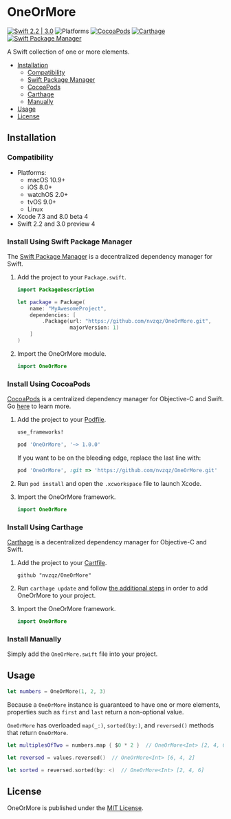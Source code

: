 # OneOrMore

[![Swift 2.2 | 3.0](https://img.shields.io/badge/swift-2.2%20%7C%203.0-orange.svg)](https://developer.apple.com/swift/)
![Platforms](https://img.shields.io/badge/platform-ios%20%7C%20macos%20%7C%20watchos%20%7C%20tvos%20%7C%20linux-lightgrey.svg)
[![CocoaPods](https://img.shields.io/cocoapods/v/OneOrMore.svg)](https://cocoapods.org/pods/OneOrMore)
[![Carthage](https://img.shields.io/badge/Carthage-compatible-4BC51D.svg?style=flat)](https://github.com/Carthage/Carthage)
[![Swift Package Manager](https://img.shields.io/badge/SPM-compatible-orange.svg)](https://swift.org/package-manager/)

A Swift collection of one or more elements.

- [Installation](#installation)
    - [Compatibility](#compatibility)
    - [Swift Package Manager](#install-using-swift-package-manager)
    - [CocoaPods](#install-using-cocoapods)
    - [Carthage](#install-using-carthage)
    - [Manually](#install-manually)
- [Usage](#usage)
- [License](#license)

## Installation

### Compatibility

- Platforms:
    - macOS 10.9+
    - iOS 8.0+
    - watchOS 2.0+
    - tvOS 9.0+
    - Linux
- Xcode 7.3 and 8.0 beta 4
- Swift 2.2 and 3.0 preview 4

### Install Using Swift Package Manager
The [Swift Package Manager](https://swift.org/package-manager/) is a
decentralized dependency manager for Swift.

1. Add the project to your `Package.swift`.

    ```swift
    import PackageDescription

    let package = Package(
        name: "MyAwesomeProject",
        dependencies: [
            .Package(url: "https://github.com/nvzqz/OneOrMore.git",
                     majorVersion: 1)
        ]
    )
    ```

2. Import the OneOrMore module.

    ```swift
    import OneOrMore
    ```

### Install Using CocoaPods
[CocoaPods](https://cocoapods.org/) is a centralized dependency manager for
Objective-C and Swift. Go [here](https://guides.cocoapods.org/using/index.html)
to learn more.

1. Add the project to your [Podfile](https://guides.cocoapods.org/using/the-podfile.html).

    ```ruby
    use_frameworks!

    pod 'OneOrMore', '~> 1.0.0'
    ```

    If you want to be on the bleeding edge, replace the last line with:

    ```ruby
    pod 'OneOrMore', :git => 'https://github.com/nvzqz/OneOrMore.git'
    ```

2. Run `pod install` and open the `.xcworkspace` file to launch Xcode.

3. Import the OneOrMore framework.

    ```swift
    import OneOrMore
    ```

### Install Using Carthage
[Carthage](https://github.com/Carthage/Carthage) is a decentralized dependency
manager for Objective-C and Swift.

1. Add the project to your [Cartfile](https://github.com/Carthage/Carthage/blob/master/Documentation/Artifacts.md#cartfile).

    ```
    github "nvzqz/OneOrMore"
    ```

2. Run `carthage update` and follow [the additional steps](https://github.com/Carthage/Carthage#getting-started)
   in order to add OneOrMore to your project.

3. Import the OneOrMore framework.

    ```swift
    import OneOrMore
    ```

### Install Manually

Simply add the `OneOrMore.swift` file into your project.

## Usage

```swift
let numbers = OneOrMore(1, 2, 3)
```

Because a `OneOrMore` instance is guaranteed to have one or more elements,
properties such as `first` and `last` return a non-optional value.

`OneOrMore` has overloaded `map(_:)`, `sorted(by:)`, and `reversed()` methods
that return `OneOrMore`.

```swift
let multiplesOfTwo = numbers.map { $0 * 2 }  // OneOrMore<Int> [2, 4, 6]

let reversed = values.reversed()  // OneOrMore<Int> [6, 4, 2]

let sorted = reversed.sorted(by: <)  // OneOrMore<Int> [2, 4, 6]
```

## License

OneOrMore is published under the [MIT License](https://opensource.org/licenses/MIT).
